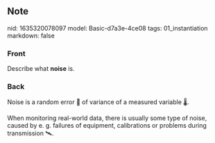 ## Note
nid: 1635320078097
model: Basic-d7a3e-4ce08
tags: 01_instantiation
markdown: false

### Front
Describe what <b>noise</b> is.

### Back
Noise is a random error 🎲 of variance of a measured variable 🌡️. 

When monitoring real-world data, there is usually some type of noise, caused by e. g. failures of equipment, calibrations or problems during transmission 🛰️.
